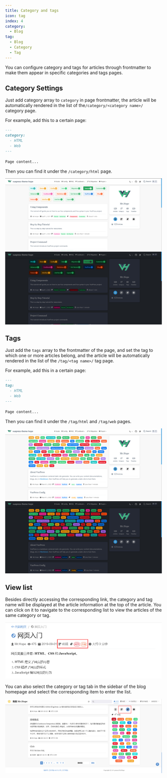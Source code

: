 ```yaml
---
title: Category and tags
icon: tag
index: 4
category:
  - Blog
tag:
  - Blog
  - Category
  - Tag
---
```


You can configure category and tags for articles through frontmatter to make them appear in specific categories and tags pages.

<!-- more -->

## Category Settings

Just add category array to `category` in page frontmatter, the article will be automatically rendered in the list of the`/category/<category name>/` category page.

For example, add this to a certain page:

```md
---
category:
  - HTML
  - Web
---

Page content...
```

Then you can find it under the `/category/html` page.

![Category](./assets/category-light.png#light)
![Category](./assets/category-dark.png#dark)

## Tags

Just add the `tags` array to the frontmatter of the page, and set the tag to which one or more articles belong, and the article will be automatically rendered in the list of the `/tag/<tag name>/` tag page.

For example, add this in a certain page:

```md
---
tag:
  - HTML
  - Web
---

Page content...
```

Then you can find it under the `/tag/html` and `/tag/web` pages.

![Tag](./assets/tag-light.png#light)
![Tag](./assets/tag-dark.png#dark)

## View list

Besides directly accessing the corresponding link, the category and tag name will be displayed at the article information at the top of the article. You can click on it to navigate to the corresponding list to view the articles of the same category or tag.

![Article Information](./assets/info.png)

You can also select the category or tag tab in the sidebar of the blog homepage and select the corresponding item to enter the list.

![Sidebar Tab](./assets/sidebar.png)
